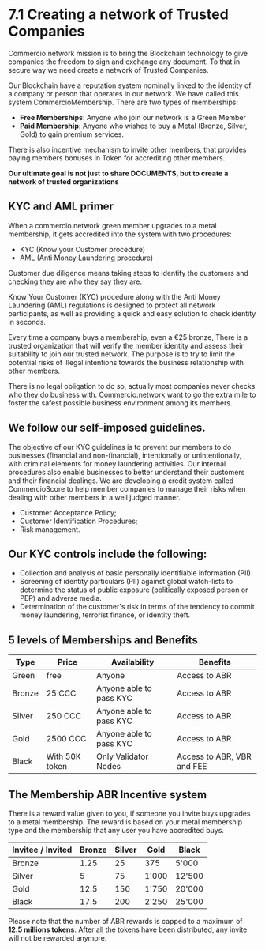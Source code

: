 # 7.1 Creating a network of Trusted Companies
Commercio.network mission is to bring the Blockchain technology to give companies the freedom to sign and exchange any document. To that in secure way we need create a network of Trusted Companies.

Our Blockchain have a reputation system nominally linked to the identity of a company or person that operates in our network. We have called this system CommercioMembership.  There are two types of memberships:

* **Free Memberships**: Anyone who join our network is a Green Member
* **Paid Membership**: Anyone who wishes to buy a Metal (Bronze, Silver, Gold) to gain premium services.

There is also incentive mechanism to invite other members, that provides paying members bonuses in Token for accrediting other members.

**Our ultimate goal is not just to share DOCUMENTS, but to create a network of trusted organizations**

## KYC and AML primer
When a commercio.network green member upgrades to a metal membership, it gets accredited into the system with two procedures:

* KYC (Know your Customer procedure)
* AML (Anti Money Laundering procedure)

Customer due diligence means taking steps to identify the customers and checking they are who they say they are.

Know Your Customer (KYC) procedure along with the Anti Money Laundering (AML) regulations is designed to protect all network participants, as well as providing a quick and easy solution to check identity in seconds.

Every time a company buys a membership, even a €25 bronze, There is a trusted organization that will verify the member identity and assess their suitability to join our trusted network. The purpose is to try to limit the potential risks of illegal intentions towards the business relationship with other members. 

There is no legal obligation to do so, actually most companies never checks who they do business with. Commercio.network want to go the extra mile to foster the safest possible business environment among its members. 

## We follow our self-imposed guidelines.
The objective of our KYC guidelines is to prevent our members to do businesses (financial and non-financial), intentionally or unintentionally, with criminal elements for money laundering activities. Our internal procedures also enable businesses to better understand their customers and their financial dealings. We are developing a credit system called CommercioScore to help member companies to manage their risks when dealing with other members in a well judged manner.

* Customer Acceptance Policy;
* Customer Identification Procedures;
* Risk management.

## Our KYC controls include the following:
* Collection and analysis of basic personally identifiable information (PII). 
* Screening of identity particulars (PII) against global watch-lists to determine the status of public exposure (politically exposed person or PEP) and adverse media.
* Determination of the customer's risk in terms of the tendency to commit money laundering, terrorist finance, or identity theft.

## 5 levels of Memberships and Benefits
| Type   | Price          | Availability            | Benefits                   |
|--------|----------------|-------------------------|----------------------------|
| Green  | free           | Anyone                  | Access to ABR              |
| Bronze | 25 CCC         | Anyone able to pass KYC | Access to ABR              |
| Silver | 250 CCC        | Anyone able to pass KYC | Access to ABR              |
| Gold   | 2500 CCC       | Anyone able to pass KYC | Access to ABR              |
| Black  | With 50K token | Only Validator Nodes    | Access to ABR, VBR and FEE |

## The Membership ABR Incentive system
There is a reward value given to you, if someone you invite buys upgrades to a metal membership. The reward is based on your metal membership type and the membership that any user you have accredited buys.

| Invitee / Invited | Bronze | Silver | Gold  | Black  |
|-------------------|--------|--------|-------|--------|
| Bronze            | 1.25   | 25     | 375   | 5'000  | 
| Silver            | 5      | 75     | 1'000 | 12'500 |
| Gold              | 12.5   | 150    | 1'750 | 20'000 |
| Black             | 17.5   | 200    | 2'250 | 25'000 | 

Please note that the number of ABR rewards is capped to a maximum of **12.5 millions tokens**.
After all the tokens have been distributed, any invite will not be rewarded anymore.
